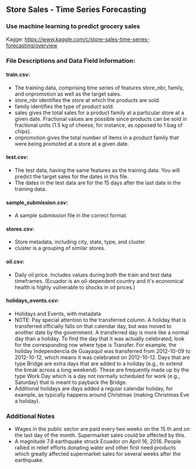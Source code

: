 ## Store Sales - Time Series Forecasting
### Use machine learning to predict grocery sales

Kagge: https://www.kaggle.com/c/store-sales-time-series-forecasting/overview

### File Descriptions and Data Field Information:
#### train.csv:
* The training data, comprising time series of features store_nbr, family, and onpromotion as well as the target sales.
* store_nbr identifies the store at which the products are sold.
* family identifies the type of product sold.
* sales gives the total sales for a product family at a particular store at a given date. Fractional values are possible since products can be sold in fractional units (1.5 kg of cheese, for instance, as opposed to 1 bag of chips).
* onpromotion gives the total number of items in a product family that were being promoted at a store at a given date.
#### test.csv:
* The test data, having the same features as the training data. You will predict the target sales for the dates in this file.
* The dates in the test data are for the 15 days after the last date in the training data.
#### sample_submission.csv:
* A sample submission file in the correct format.
#### stores.csv:
* Store metadata, including city, state, type, and cluster.
* cluster is a grouping of similar stores.
#### oil.csv:
* Daily oil price. Includes values during both the train and test data timeframes. (Ecuador is an oil-dependent country and it's economical health is highly vulnerable to shocks in oil prices.)
#### holidays_events.csv:
* Holidays and Events, with metadata
* NOTE: Pay special attention to the transferred column. A holiday that is transferred officially falls on that calendar day, but was moved to another date by the government. A transferred day is more like a normal day than a holiday. To find the day that it was actually celebrated, look for the corresponding row where type is Transfer. For example, the holiday Independencia de Guayaquil was transferred from 2012-10-09 to 2012-10-12, which means it was celebrated on 2012-10-12. Days that are type Bridge are extra days that are added to a holiday (e.g., to extend the break across a long weekend). These are frequently made up by the type Work Day which is a day not normally scheduled for work (e.g., Saturday) that is meant to payback the Bridge.
* Additional holidays are days added a regular calendar holiday, for example, as typically happens around Christmas (making Christmas Eve a holiday).
### Additional Notes
* Wages in the public sector are paid every two weeks on the 15 th and on the last day of the month. Supermarket sales could be affected by this.
* A magnitude 7.8 earthquake struck Ecuador on April 16, 2016. People rallied in relief efforts donating water and other first need products which greatly affected supermarket sales for several weeks after the earthquake.